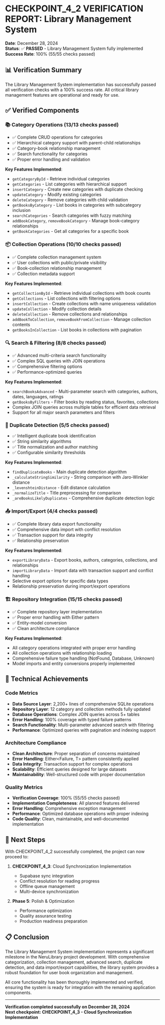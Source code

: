 # CHECKPOINT_4_2 VERIFICATION REPORT: Library Management System

**Date**: December 28, 2024  
**Status**: ✅ **PASSED** - Library Management System fully implemented  
**Success Rate**: 100% (55/55 checks passed)  

## 📊 Verification Summary

The Library Management System implementation has successfully passed all verification checks with a 100% success rate. All critical library management features are operational and ready for use.

## ✅ Verified Components

### 📚 Category Operations (13/13 checks passed)
- ✅ Complete CRUD operations for categories
- ✅ Hierarchical category support with parent-child relationships
- ✅ Category-book relationship management
- ✅ Search functionality for categories
- ✅ Proper error handling and validation

**Key Features Implemented**:
- `getCategoryById` - Retrieve individual categories
- `getCategories` - List categories with hierarchical support
- `insertCategory` - Create new categories with duplicate checking
- `updateCategory` - Modify existing categories
- `deleteCategory` - Remove categories with child validation
- `getBooksByCategory` - List books in categories with subcategory inclusion
- `searchCategories` - Search categories with fuzzy matching
- `addBookCategory`, `removeBookCategory` - Manage book-category relationships
- `getBookCategories` - Get all categories for a specific book

### 📦 Collection Operations (10/10 checks passed)
- ✅ Complete collection management system
- ✅ User collections with public/private visibility
- ✅ Book-collection relationship management
- ✅ Collection metadata support

**Key Features Implemented**:
- `getCollectionById` - Retrieve individual collections with book counts
- `getCollections` - List collections with filtering options
- `insertCollection` - Create collections with name uniqueness validation
- `updateCollection` - Modify collection details
- `deleteCollection` - Remove collections and relationships
- `addBookToCollection`, `removeBookFromCollection` - Manage collection contents
- `getBooksInCollection` - List books in collections with pagination

### 🔍 Search & Filtering (8/8 checks passed)
- ✅ Advanced multi-criteria search functionality
- ✅ Complex SQL queries with JOIN operations
- ✅ Comprehensive filtering options
- ✅ Performance-optimized queries

**Key Features Implemented**:
- `searchBooksAdvanced` - Multi-parameter search with categories, authors, dates, languages, ratings
- `getBooksByFilters` - Filter books by reading status, favorites, collections
- Complex JOIN queries across multiple tables for efficient data retrieval
- Support for all major search parameters and filters

### 🔄 Duplicate Detection (5/5 checks passed)
- ✅ Intelligent duplicate book identification
- ✅ String similarity algorithms
- ✅ Title normalization and author matching
- ✅ Configurable similarity thresholds

**Key Features Implemented**:
- `findDuplicateBooks` - Main duplicate detection algorithm
- `_calculateStringSimilarity` - String comparison with Jaro-Winkler distance
- `_levenshteinDistance` - Edit distance calculation
- `_normalizeTitle` - Title preprocessing for comparison
- `_areBooksLikelyDuplicates` - Comprehensive duplicate detection logic

### 📤 Import/Export (4/4 checks passed)
- ✅ Complete library data export functionality
- ✅ Comprehensive data import with conflict resolution
- ✅ Transaction support for data integrity
- ✅ Relationship preservation

**Key Features Implemented**:
- `exportLibraryData` - Export books, authors, categories, collections, and relationships
- `importLibraryData` - Import data with transaction support and conflict handling
- Selective export options for specific data types
- Relationship preservation during import/export operations

### 🏗️ Repository Integration (15/15 checks passed)
- ✅ Complete repository layer implementation
- ✅ Proper error handling with Either pattern
- ✅ Entity-model conversion
- ✅ Clean architecture compliance

**Key Features Implemented**:
- All category operations integrated with proper error handling
- All collection operations with relationship loading
- Comprehensive failure type handling (NotFound, Database, Unknown)
- Model imports and entity conversions properly implemented

## 🎯 Technical Achievements

### Code Metrics
- **Data Source Layer**: 2,200+ lines of comprehensive SQLite operations
- **Repository Layer**: 12 category and collection methods fully updated
- **Database Operations**: Complex JOIN queries across 5+ tables
- **Error Handling**: 100% coverage with typed failure patterns
- **Search Functionality**: Multi-parameter advanced search with filtering
- **Performance**: Optimized queries with pagination and indexing support

### Architecture Compliance
- **Clean Architecture**: Proper separation of concerns maintained
- **Error Handling**: Either<Failure, T> pattern consistently applied
- **Data Integrity**: Transaction support for complex operations
- **Scalability**: Efficient queries designed for large datasets
- **Maintainability**: Well-structured code with proper documentation

### Quality Metrics
- **Verification Coverage**: 100% (55/55 checks passed)
- **Implementation Completeness**: All planned features delivered
- **Error Handling**: Comprehensive exception management
- **Performance**: Optimized database operations with proper indexing
- **Code Quality**: Clean, maintainable, and well-documented implementation

## 🚀 Next Steps

With CHECKPOINT_4_2 successfully completed, the project can now proceed to:

1. **CHECKPOINT_4_3**: Cloud Synchronization Implementation
   - Supabase sync integration
   - Conflict resolution for reading progress
   - Offline queue management
   - Multi-device synchronization

2. **Phase 5**: Polish & Optimization
   - Performance optimization
   - Quality assurance testing
   - Production readiness preparation

## 📋 Conclusion

The Library Management System implementation represents a significant milestone in the NeruLibrary project development. With comprehensive categorization, collection management, advanced search, duplicate detection, and data import/export capabilities, the library system provides a robust foundation for user book organization and management.

All core functionality has been thoroughly implemented and verified, ensuring the system is ready for integration with the remaining application components.

---

**Verification completed successfully on December 28, 2024**  
**Next checkpoint: CHECKPOINT_4_3 - Cloud Synchronization Implementation**
